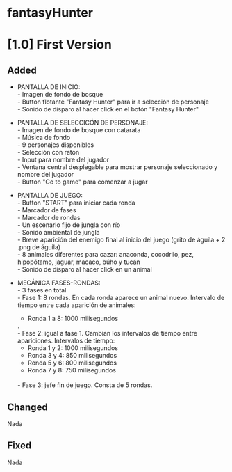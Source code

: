 # fantasyHunter

<h1>[1.0] First Version</h1>

<h2>Added</h2>

- PANTALLA DE INICIO:<br>- Imagen de fondo de bosque <br>- Button flotante "Fantasy Hunter" para ir a selección de personaje <br>- Sonido de disparo al hacer click en el botón "Fantasy Hunter"

- PANTALLA DE SELECCICÓN DE PERSONAJE:<br>- Imagen de fondo de bosque con catarata <br>- Música de fondo <br>- 9 personajes disponibles <br>- Selección con ratón <br>- Input para nombre del jugador <br>- Ventana central desplegable para mostrar personaje seleccionado y nombre del jugador <br>- Button "Go to game" para comenzar a jugar

- PANTALLA DE JUEGO: <br>- Button "START" para iniciar cada ronda <br>- Marcador de fases <br>- Marcador de rondas <br>- Un escenario fijo de jungla con río <br>- Sonido ambiental de jungla <br>- Breve aparición del enemigo final al inicio del juego (grito de águila + 2 .png de águila) <br> - 8 animales diferentes para cazar: anaconda, cocodrilo, pez, hipopótamo, jaguar, macaco, búho y tucán <br>- Sonido de disparo al hacer click en un animal

- MECÁNICA FASES-RONDAS: <br>- 3 fases en total <br>- Fase 1: 8 rondas. En cada ronda aparece un animal nuevo. Intervalo de tiempo entre cada aparición de animales: <ul><li>Ronda 1 a 8: 1000 milisegundos</li></ul>. <br>- Fase 2: igual a fase 1. Cambian los intervalos de tiempo entre apariciones. Intervalos de tiempo: <ul><li>Ronda 1 y 2: 1000 milisegundos</li><li>Ronda 3 y 4: 850 milisegundos</li><li>Ronda 5 y 6: 800 milisegundos</li><li>Ronda 7 y 8: 750 milisegundos</li></ul><br> - Fase 3: jefe fin de juego. Consta de 5 rondas.



<h2>Changed</h2>

Nada

<h2>Fixed</h2>

Nada


